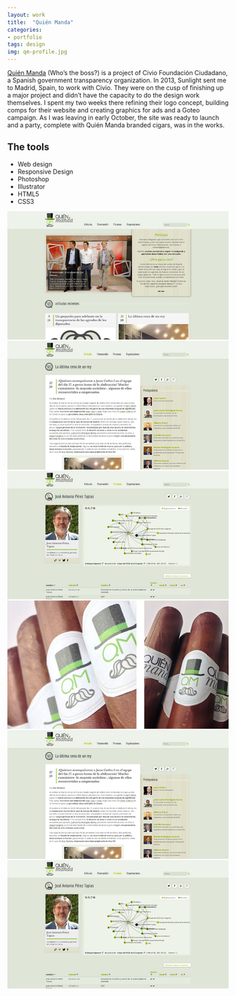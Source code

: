 ```yaml
---
layout: work
title:  "Quién Manda"
categories:
- portfolio
tags: design
img: qm-profile.jpg
---
```


<div class="prose two-col wide">
	<p><a href="http://quienmanda.es/">Quién Manda</a> (Who’s the boss?) is a project of Civio Foundación Ciudadano, a Spanish government transparency organization. In 2013, Sunlight sent me to Madrid, Spain, to work with Civio. They were on the cusp of finishing up a major project and didn’t have the capacity to do the design work themselves. I spent my two weeks there refining their logo concept, building comps for their website and creating graphics for ads and a Goteo campaign. As I was leaving in early October, the site was ready to launch and a party, complete with Quién Manda branded cigars, was in the works.</p>


</div>

<div class="prose two-col narrow">
	<h2 class="beta">The tools</h2>
	<ul>
		<li>Web design</li>
		<li>Responsive Design</li>
		<li>Photoshop</li>
		<li>Illustrator</li>
		<li>HTML5</li>
		<li>CSS3</li>
	</ul>

</div>

<img class="two-col wide" src="/img/qm-home.jpg" />
<img class="two-col narrow" src="/img/qm-post.jpg" />
<img class="two-col narrow" src="/img/qm-profile.jpg" />
<img class="" src="/img/qm-cigars.jpg" />
<img class="" src="/img/qm-post.jpg" />
<img class="" src="/img/qm-profile.jpg" />




